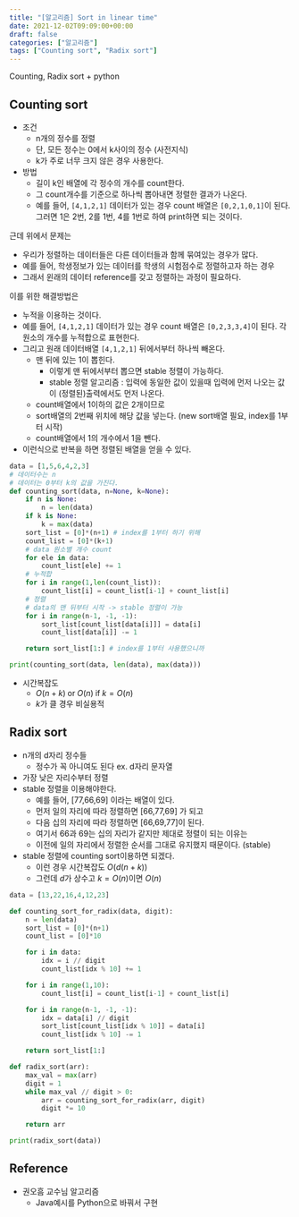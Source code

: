 ```yaml
---
title: "[알고리즘] Sort in linear time"
date: 2021-12-02T09:09:00+00:00
draft: false
categories: ["알고리즘"]
tags: ["Counting sort", "Radix sort"]
---
```


Counting, Radix sort + python

<!--more-->

## Counting sort
- 조건
  - n개의 정수를 정렬
  - 단, 모든 정수는 0에서 k사이의 정수 (사전지식)
  - k가 주로 너무 크지 않은 경우 사용한다.
- 방법
  - 길이 k인 배열에 각 정수의 개수를 count한다.
  - 그 count개수를 기준으로 하나씩 뽑아내면 정렬한 결과가 나온다.
  - 예를 들어, `[4,1,2,1]` 데이터가 있는 경우 count 배열은 `[0,2,1,0,1]`이 된다. 그러면 1은 2번, 2를 1번, 4를 1번로 하여 print하면 되는 것이다.

근데 위에서 문제는
- 우리가 정렬하는 데이터들은 다른 데이터들과 함께 묶여있는 경우가 많다.
- 예를 들어, 학생정보가 있는 데이터를 학생의 시험점수로 정렬하고자 하는 경우
- 그래서 윈래의 데이터 reference를 갖고 정렬하는 과정이 필요하다.

이를 위한 해결방법은
- 누적을 이용하는 것이다.
- 예를 들어, `[4,1,2,1]` 데이터가 있는 경우 count 배열은 `[0,2,3,3,4]`이 된다. 각 원소의 개수를 누적합으로 표현한다.
- 그리고 원래 데이터배열 `[4,1,2,1]` 뒤에서부터 하나씩 빼온다.
  - 맨 뒤에 있는 1이 뽑힌다.
    - 이렇게 맨 뒤에서부터 뽑으면 stable 정렬이 가능하다.
    - stable 정렬 알고리즘 : 입력에 동일한 값이 있을때 입력에 먼저 나오는 값이 (정렬된)출력에서도 먼저 나온다.
  - count배열에서 1이하의 값은 2개이므로
  - sort배열의 2번째 위치에 해당 값을 넣는다. (new sort배열 필요, index를 1부터 시작)
  - count배열에서 1의 개수에서 1을 뺀다.
- 이런식으로 반복을 하면 정렬된 배열을 얻을 수 있다.

```python
data = [1,5,6,4,2,3]
# 데이터수는 n
# 데이터는 0부터 k의 값을 가진다.
def counting_sort(data, n=None, k=None):
    if n is None:
        n = len(data)
    if k is None:
        k = max(data)
    sort_list = [0]*(n+1) # index를 1부터 하기 위해
    count_list = [0]*(k+1)
    # data 원소별 개수 count
    for ele in data:
        count_list[ele] += 1
    # 누적합
    for i in range(1,len(count_list)):
        count_list[i] = count_list[i-1] + count_list[i]
    # 정렬
    # data의 맨 뒤부터 시작 -> stable 정렬이 가능
    for i in range(n-1, -1, -1):
        sort_list[count_list[data[i]]] = data[i]
        count_list[data[i]] -= 1

    return sort_list[1:] # index를 1부터 사용했으니까

print(counting_sort(data, len(data), max(data)))
```
- 시간복잡도
  - $O(n+k)\;\text{or}\;O(n)\;\text{if}\;k=O(n)$
  - $k$가 클 경우 비실용적

## Radix sort
- n개의 d자리 정수들
  - 정수가 꼭 아니여도 된다 ex. d자리 문자열
- 가장 낮은 자리수부터 정렬
- stable 정렬을 이용해야한다.
  - 예를 들어, [77,66,69] 이라는 배열이 있다.
  - 먼저 일의 자리에 따라 정렬하면 [66,77,69] 가 되고
  - 다음 십의 자리에 따라 정렬하면 [66,69,77]이 된다.
  - 여기서 66과 69는 십의 자리가 같지만 제대로 정렬이 되는 이유는
  - 이전에 일의 자리에서 정렬한 순서를 그대로 유지했지 때문이다. (stable)
- stable 정렬에 counting sort이용하면 되겠다.
  - 이런 경우 시간복잡도 $O(d(n+k))$
  - 그런데 $d$가 상수고 $k=O(n)$이면 $O(n)$

```python
data = [13,22,16,4,12,23]

def counting_sort_for_radix(data, digit):
    n = len(data)
    sort_list = [0]*(n+1) 
    count_list = [0]*10

    for i in data:
        idx = i // digit
        count_list[idx % 10] += 1

    for i in range(1,10):
        count_list[i] = count_list[i-1] + count_list[i]

    for i in range(n-1, -1, -1):
        idx = data[i] // digit
        sort_list[count_list[idx % 10]] = data[i]
        count_list[idx % 10] -= 1

    return sort_list[1:]

def radix_sort(arr):
    max_val = max(arr)
    digit = 1
    while max_val // digit > 0:
        arr = counting_sort_for_radix(arr, digit)
        digit *= 10

    return arr

print(radix_sort(data))
```

## Reference
- 권오흠 교수님 알고리즘
  - Java예시를 Python으로 바꿔서 구현